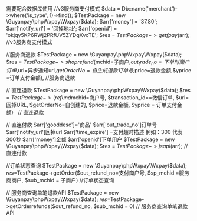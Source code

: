   需要配合数据库使用
  //v3服务商支付模式
  $data = Db::name('merchant')->where('is_type', 1)->find();
  $TestPackage = new \Guyanpay\phpWxpay\Wxpay($data);
  $arr['money'] = '37.80';
  $arr['notify_url'] = '回掉地址';
  $arr['openid'] = 'okjqy5KP6RWj2PRfUV5ZYDqXvoTE';
  $res = $TestPackage->getfpay($arr);
  //v3服务商支付模式



  //服务商退款
  $TestPackage = new \Guyanpay\phpWxpay\Wxpay($data);
  $res = $TestPackage->shoprefund($mchid=子商户,$out_trade_no =下单时商户订单,$url=异步通知url,$getOrderNo =自生成退款订单号,$price=退款金额,$yprice =订单支付金额),
  //服务商退款

  // 直连退款
   $TestPackage = new \Guyanpay\phpWxpay\Wxpay($data);
  $res = $TestPackage->(refund$mchid=商户号, $transaction_id==微信订单, $url=回掉URL, $getOrderNo=自创建的, $price=退款金额, $yprice = 订单支付金额）
  // 直连退款

// 直连付款
 $arr['gooddesc']='商品'
 $arr['out_trade_no']订单号
 $arr['notify_url']回掉url
 $arr['time_expire'] =支付超时描述 例如：300 代表300秒
 $arr['money']金额
 $arr['openid']下单用户
 $TestPackage = new \Guyanpay\phpWxpay\Wxpay($data);
 $res = $TestPackage->jsapi($arr);
 // 直连付款
  
 //订单状态查询
  $TestPackage = new \Guyanpay\phpWxpay\Wxpay($data);
  $res=$TestPackage->getOrder($out_refund_no=支付商户号, $sp_mchid =服务商商户, $sub_mchid = 子商户)
 //订单状态查询


 // 服务商查询单笔退款API
  $TestPackage = new \Guyanpay\phpWxpay\Wxpay($data);
  $res=$TestPackage->getOrderrefunds($out_refund_no, $sub_mchid = 0)
 // 服务商查询单笔退款API
